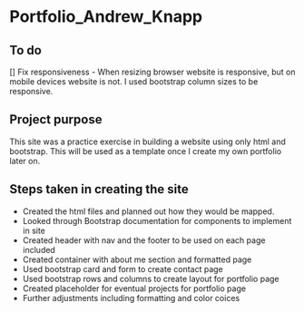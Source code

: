 # Portfolio_Andrew_Knapp

## To do

[] Fix responsiveness
    - When resizing browser website is responsive, but on mobile devices website is not. I used bootstrap column sizes to be responsive. 

## Project purpose
This site was a practice exercise in building a website using only html and bootstrap. This will be used as a template once I create my own portfolio later on.

## Steps taken in creating the site

 - Created the html files and planned out how they would be mapped.
 - Looked through Bootstrap documentation for components to implement in site
 - Created header with nav and the footer to be used on each page included
 - Created container with about me section and formatted page
 - Used bootstrap card and form to create contact page
 - Used bootstrap rows and columns to create layout for portfolio page
 - Created placeholder for eventual projects for portfolio page
 - Further adjustments including formatting and color coices